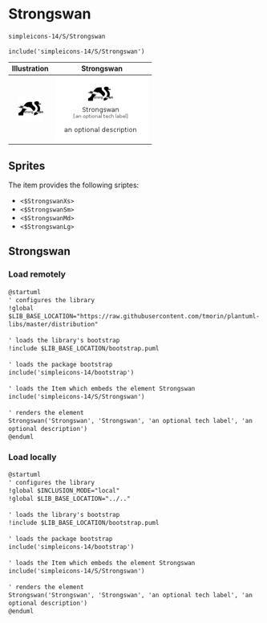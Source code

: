 # Strongswan


```text
simpleicons-14/S/Strongswan
```

```text
include('simpleicons-14/S/Strongswan')
```



| Illustration | Strongswan |
| :---: | :---: |
| ![illustration for Illustration](../../simpleicons-14/S/Strongswan.png) | ![illustration for Strongswan](../../simpleicons-14/S/Strongswan.Local.png) |



## Sprites
The item provides the following sriptes:

- `<$StrongswanXs>`
- `<$StrongswanSm>`
- `<$StrongswanMd>`
- `<$StrongswanLg>`





## Strongswan

### Load remotely
```plantuml
@startuml
' configures the library
!global $LIB_BASE_LOCATION="https://raw.githubusercontent.com/tmorin/plantuml-libs/master/distribution"

' loads the library's bootstrap
!include $LIB_BASE_LOCATION/bootstrap.puml

' loads the package bootstrap
include('simpleicons-14/bootstrap')

' loads the Item which embeds the element Strongswan
include('simpleicons-14/S/Strongswan')

' renders the element
Strongswan('Strongswan', 'Strongswan', 'an optional tech label', 'an optional description')
@enduml
```

### Load locally
```plantuml
@startuml
' configures the library
!global $INCLUSION_MODE="local"
!global $LIB_BASE_LOCATION="../.."

' loads the library's bootstrap
!include $LIB_BASE_LOCATION/bootstrap.puml

' loads the package bootstrap
include('simpleicons-14/bootstrap')

' loads the Item which embeds the element Strongswan
include('simpleicons-14/S/Strongswan')

' renders the element
Strongswan('Strongswan', 'Strongswan', 'an optional tech label', 'an optional description')
@enduml
```

